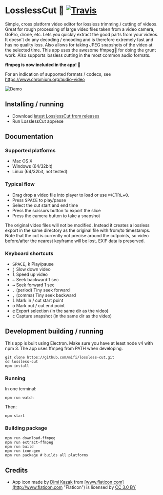 # LosslessCut 🎥 [![Travis](https://img.shields.io/travis/mifi/lossless-cut.svg)]()

Simple, cross platform video editor for lossless trimming / cutting of videos. Great for rough processing of large video files taken from a video camera, GoPro, drone, etc. Lets you quickly extract the good parts from your videos. It doesn't do any decoding / encoding and is therefore extremely fast and has no quality loss. Also allows for taking JPEG snapshots of the video at the selected time. This app uses the awesome ffmpeg🙏 for doing the grunt work. Also supports lossless cutting in the most common audio formats.

<b>ffmpeg is now included in the app! 🎉</b>

For an indication of supported formats / codecs, see https://www.chromium.org/audio-video

![Demo](https://thumbs.gfycat.com/HighAcclaimedAnaconda-size_restricted.gif)

## Installing / running

- Download [latest LosslessCut from releases](https://github.com/mifi/lossless-cut/releases)
- Run LosslessCut app/exe

## Documentation

### Supported platforms
- Mac OS X
- Windows (64/32bit)
- Linux (64/32bit, not tested)

### Typical flow
- Drag drop a video file into player to load or use <kbd>⌘</kbd>/<kbd>CTRL</kbd>+<kbd>O</kbd>.
- Press <kbd>SPACE</kbd> to play/pause
- Select the cut start and end time
- Press the scissors button to export the slice
- Press the camera button to take a snapshot

The original video files will not be modified. Instead it creates a lossless export in the same directory as the original file with from/to timestamps. Note that the cut is currently not precise around the cutpoints, so video before/after the nearest keyframe will be lost. EXIF data is preserved.

### Keyboard shortcuts
- <kbd>SPACE</kbd>, <kbd>k</kbd> Play/pause
- <kbd>j</kbd> Slow down video
- <kbd>l</kbd> Speed up video
- <kbd>←</kbd> Seek backward 1 sec
- <kbd>→</kbd> Seek forward 1 sec
- <kbd>.</kbd> (period) Tiny seek forward
- <kbd>,</kbd> (comma) Tiny seek backward
- <kbd>i</kbd> Mark in / cut start point
- <kbd>o</kbd> Mark out / cut end point
- <kbd>e</kbd> Export selection (in the same dir as the video)
- <kbd>c</kbd> Capture snapshot (in the same dir as the video)

## Development building / running

This app is built using Electron. Make sure you have at least node v4 with npm 3. The app uses ffmpeg from PATH when developing.
```
git clone https://github.com/mifi/lossless-cut.git
cd lossless-cut
npm install
```

### Running
In one terminal:
```
npm run watch
```
Then:
```
npm start
```

### Building package
```
npm run download-ffmpeg
npm run extract-ffmpeg
npm run build
npm run icon-gen
npm run package # builds all platforms
```

## Credits
- App icon made by [Dimi Kazak](http://www.flaticon.com/authors/dimi-kazak "Dimi Kazak") from [www.flaticon.com](http://www.flaticon.com "Flaticon") is licensed by [CC 3.0 BY](http://creativecommons.org/licenses/by/3.0/ "Creative Commons BY 3.0")

